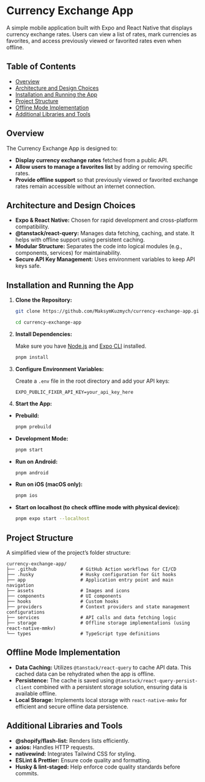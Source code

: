 # Currency Exchange App

A simple mobile application built with Expo and React Native that displays currency exchange rates. Users can view a list of rates, mark currencies as favorites, and access previously viewed or favorited rates even when offline.

## Table of Contents

- [Overview](#overview)
- [Architecture and Design Choices](#architecture-and-design-choices)
- [Installation and Running the App](#installation-and-running-the-app)
- [Project Structure](#project-structure)
- [Offline Mode Implementation](#offline-mode-implementation)
- [Additional Libraries and Tools](#additional-libraries-and-tools)

## Overview

The Currency Exchange App is designed to:

- **Display currency exchange rates** fetched from a public API.
- **Allow users to manage a favorites list** by adding or removing specific rates.
- **Provide offline support** so that previously viewed or favorited exchange rates remain accessible without an internet connection.

## Architecture and Design Choices

- **Expo & React Native:** Chosen for rapid development and cross-platform compatibility.
- **@tanstack/react-query:** Manages data fetching, caching, and state. It helps with offline support using persistent caching.
- **Modular Structure:** Separates the code into logical modules (e.g., components, services) for maintainability.
- **Secure API Key Management:** Uses environment variables to keep API keys safe.

## Installation and Running the App

1. **Clone the Repository:**

   ```bash
   git clone https://github.com/MaksymKuzmych/currency-exchange-app.git
   ```

   ```bash
   cd currency-exchange-app
   ```

2. **Install Dependencies:**

   Make sure you have [Node.js](https://nodejs.org/) and [Expo CLI](https://docs.expo.dev/get-started/installation/) installed.

   ```bash
   pnpm install
   ```

3. **Configure Environment Variables:**

   Create a `.env` file in the root directory and add your API keys:

   ```env
   EXPO_PUBLIC_FIXER_API_KEY=your_api_key_here
   ```

4. **Start the App:**

  - **Prebuild:**

    ```bash
    pnpm prebuild
    ```

  - **Development Mode:**

    ```bash
    pnpm start
    ```

  - **Run on Android:**

    ```bash
    pnpm android
    ```

  - **Run on iOS (macOS only):**

    ```bash
    pnpm ios
    ```

  - **Start on localhost (to check offline mode with physical device):**

    ```bash
    pnpm expo start --localhost
    ```

## Project Structure

A simplified view of the project’s folder structure:

```
currency-exchange-app/
├── .github                # GitHub Action workflows for CI/CD
├── .husky                 # Husky configuration for Git hooks
├── app                    # Application entry point and main navigation
├── assets                 # Images and icons
├── components             # UI components
├── hooks                  # Custom hooks
├── providers              # Context providers and state management configurations
├── services               # API calls and data fetching logic
├── storage                # Offline storage implementations (using react-native-mmkv)
└── types                  # TypeScript type definitions
```

## Offline Mode Implementation

- **Data Caching:** Utilizes `@tanstack/react-query` to cache API data. This cached data can be rehydrated when the app is offline.
- **Persistence:** The cache is saved using `@tanstack/react-query-persist-client` combined with a persistent storage solution, ensuring data is available offline.
- **Local Storage:** Implements local storage with `react-native-mmkv` for efficient and secure offline data persistence.

## Additional Libraries and Tools

- **@shopify/flash-list:** Renders lists efficiently.
- **axios:** Handles HTTP requests.
- **nativewind:** Integrates Tailwind CSS for styling.
- **ESLint & Prettier:** Ensure code quality and formatting.
- **Husky & lint-staged:** Help enforce code quality standards before commits.
